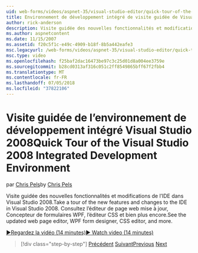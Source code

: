 ```yaml
---
uid: web-forms/videos/aspnet-35/visual-studio-editor/quick-tour-of-the-visual-studio-2008-integrated-development-environment
title: Environnement de développement intégré de visite guidée de Visual Studio 2008 | Microsoft Docs
author: rick-anderson
description: Visite guidée des nouvelles fonctionnalités et modifications de l’IDE dans Visual Studio 2008. Consultez l’éditeur de page web mise à jour, Concepteur de formulaires WPF, l’éditeur CSS et bien plus encore.
ms.author: aspnetcontent
ms.date: 11/15/2007
ms.assetid: f20c5f1c-e49c-4909-b18f-8b5a442eafe3
msc.legacyurl: /web-forms/videos/aspnet-35/visual-studio-editor/quick-tour-of-the-visual-studio-2008-integrated-development-environment
msc.type: video
ms.openlocfilehash: f25baf2dac16473be97c3c25d01d8a004ee3759e
ms.sourcegitcommit: b28cd0313af316c051c2ff8549865bff67f2fbb4
ms.translationtype: MT
ms.contentlocale: fr-FR
ms.lasthandoff: 07/05/2018
ms.locfileid: "37822106"
---
```

<a name="quick-tour-of-the-visual-studio-2008-integrated-development-environment"></a><span data-ttu-id="1aabe-104">Visite guidée de l’environnement de développement intégré Visual Studio 2008</span><span class="sxs-lookup"><span data-stu-id="1aabe-104">Quick Tour of the Visual Studio 2008 Integrated Development Environment</span></span>
====================
<span data-ttu-id="1aabe-105">par [Chris Pels](https://twitter.com/chrispels)</span><span class="sxs-lookup"><span data-stu-id="1aabe-105">by [Chris Pels](https://twitter.com/chrispels)</span></span>

<span data-ttu-id="1aabe-106">Visite guidée des nouvelles fonctionnalités et modifications de l’IDE dans Visual Studio 2008.</span><span class="sxs-lookup"><span data-stu-id="1aabe-106">Take a tour of the new features and changes to the IDE in Visual Studio 2008.</span></span> <span data-ttu-id="1aabe-107">Consultez l’éditeur de page web mise à jour, Concepteur de formulaires WPF, l’éditeur CSS et bien plus encore.</span><span class="sxs-lookup"><span data-stu-id="1aabe-107">See the updated web page editor, WPF form designer, CSS editor, and more.</span></span>

[<span data-ttu-id="1aabe-108">&#9654;Regardez la vidéo (14 minutes)</span><span class="sxs-lookup"><span data-stu-id="1aabe-108">&#9654; Watch video (14 minutes)</span></span>](https://channel9.msdn.com/Blogs/ASP-NET-Site-Videos/quick-tour-of-the-visual-studio-2008-integrated-development-environment)

> [!div class="step-by-step"]
> <span data-ttu-id="1aabe-109">[Précédent](intellisense-for-jscript-and-aspnet-ajax.md)
> [Suivant](creating-and-modifying-a-css-file.md)</span><span class="sxs-lookup"><span data-stu-id="1aabe-109">[Previous](intellisense-for-jscript-and-aspnet-ajax.md)
[Next](creating-and-modifying-a-css-file.md)</span></span>
